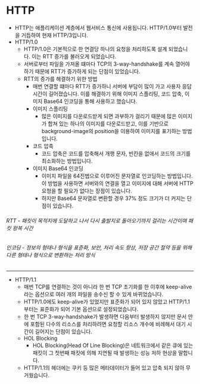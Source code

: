HTTP
=
- HTTP는 애플리케이션 계층에서 웹서비스 통신에 사용됩니다. HTTP/1.0부터 발전을 거듭하여 현재 HTTP/3입니다.
- HTTP/1.0
  - HTTP/1.0은 기본적으로 한 연결당 하나의 요청을 처리하도록 설계 되었습니다. 이는 RTT 증가를 불러오게 되었습니다.
  - 서버로부터 파일을 가져올 떄마다 TCP의 3-way-handshake를 계속 열어야 하기 때문에 RTT가 증가하게 되는 단점이 있었습니다.
  - RTT의 증가를 해결하기 위한 방법
    - 매번 연결할 떄마다 RTT가 증가하니 서버에 부담이 많이 가고 사용자 응답 시간이 길어졌습니다. 이를 해결하기 위해 이미지 스플리팅, 코드 압축, 이미지 Base64 인코딩을 통해 사용하고 했습니다.
    - 이미지 스플리팅
      - 많은 이미지를 다운로드받게 되면 과부하가 걸리기 때문에 많은 이미지가 합쳐 있는 하나의 이미지를 다운로드받고, 이를 기반으로 background-image의 position을 이용하여 이미지를 표기하는 방법입니다.
    - 코드 압축
      - 코드 압축은 코드를 압축해서 개행 문자, 빈칸을 없애서 코드의 크기를 최소화하는 방법입니다.
    - 이미지 Base64 인코딩
      - 이미지 파일을 64진법으로 이루어진 문자열로 인코딩하는 방법입니다. 이 방법을 사용하면 서버와의 연결을 열고 이미지에 대해 서버에 HTTP 요청을 할 필요가 없다는 장점이 있습니다.
      - 하지만 Base64 문자열로 변환할 경우 37% 정도 크기가 더 커지는 단점이 있습니다.
###### RTT - 패킷이 목적지에 도달하고 나서 다시 출발지로 돌아오기까지 걸리는 시간이며 패킷 왕복 시간
###### 인코딩 - 정보의 형태나 형식을 표준화, 보안, 처리 속도 향상, 저장 공간 절약 등을 위해 다른 형태나 형식으로 변환하는 처리 방식
***
- HTTP/1.1
  - 매번 TCP를 연결하는 것이 아니라 한 번 TCP 초기화를 한 이후에 keep-alive라는 옵션으로 여러 개의 파일을 송수신 할 수 있게 바뀌었습니다.
  - HTTP/1.0에도 keep-alive가 있었지만 표준화가 되어 있지 않았고 HTTP/1.1부터는 표준화가 되어 기본 옵션으로 설정되었습니다.
  - 한 번 TCP 3-way-handshake가 발생하면 다음부터 발생하지 않지만 문서 안에 포함된 다수의 리소스를 처리하려면 요청할 리소스 개수에 비례해서 대기 시간이 길어지는 단점이 있습니다.
  - HOL Blocking
    - HOL Blocking(Head Of Line Blocking)은 네트워크에서 같은 큐에 있는 패킷이 그 첫번째 패킷에 의해 지연될 때 발생하는 성능 저하 현상을 말합니다.
  - HTTP/1.1의 헤더에는 쿠키 등 많은 메타데이터가 들어 있고 압축 되지 않아 무거웠습니다.
